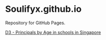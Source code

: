 # Soulifyx.github.io

Repository for GitHub Pages.

[D3 - Principals by Age in schools in Singapore](https://soulifyx.github.io/Principals%20by%20Age%20in%20Singapore/groupedStackedBarChart.html)
